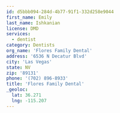 ```yaml
---
id: d5bbb094-284d-4b77-91f1-332d258e9044
first_name: Emily
last_name: Ishkanian
license: DMD
services:
  - dentist
category: Dentists
org_name: 'Flores Family Dental'
address: '6536 N Decatur Blvd'
city: 'Las Vegas'
state: NV
zip: '89131'
phone: '(702) 896-8933'
title: 'Flores Family Dental'
_geoloc:
  lat: 36.271
  lng: -115.207
---
```

